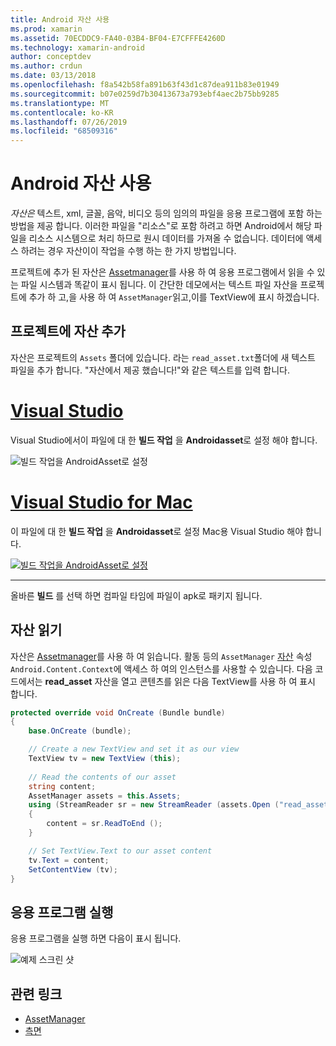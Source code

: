 ```yaml
---
title: Android 자산 사용
ms.prod: xamarin
ms.assetid: 70ECDDC9-FA40-03B4-BF04-E7CFFFE4260D
ms.technology: xamarin-android
author: conceptdev
ms.author: crdun
ms.date: 03/13/2018
ms.openlocfilehash: f8a542b58fa891b63f43d1c87dea911b83e01949
ms.sourcegitcommit: b07e0259d7b30413673a793ebf4aec2b75bb9285
ms.translationtype: MT
ms.contentlocale: ko-KR
ms.lasthandoff: 07/26/2019
ms.locfileid: "68509316"
---
```

# <a name="using-android-assets"></a>Android 자산 사용

_자산은_ 텍스트, xml, 글꼴, 음악, 비디오 등의 임의의 파일을 응용 프로그램에 포함 하는 방법을 제공 합니다. 이러한 파일을 "리소스"로 포함 하려고 하면 Android에서 해당 파일을 리소스 시스템으로 처리 하므로 원시 데이터를 가져올 수 없습니다. 데이터에 액세스 하려는 경우 자산이이 작업을 수행 하는 한 가지 방법입니다.

프로젝트에 추가 된 자산은 [Assetmanager](xref:Android.Content.Res.AssetManager)를 사용 하 여 응용 프로그램에서 읽을 수 있는 파일 시스템과 똑같이 표시 됩니다.
이 간단한 데모에서는 텍스트 파일 자산을 프로젝트에 추가 하 고,을 사용 하 여 `AssetManager`읽고,이를 TextView에 표시 하겠습니다.


## <a name="add-asset-to-project"></a>프로젝트에 자산 추가

자산은 프로젝트의 `Assets` 폴더에 있습니다. 라는 `read_asset.txt`폴더에 새 텍스트 파일을 추가 합니다. "자산에서 제공 했습니다!"와 같은 텍스트를 입력 합니다.

# <a name="visual-studiotabwindows"></a>[Visual Studio](#tab/windows)

Visual Studio에서이 파일에 대 한 **빌드 작업** 을 **Androidasset**로 설정 해야 합니다.

![빌드 작업을 AndroidAsset로 설정](android-assets-images/asset-properties-vs.png) 

# <a name="visual-studio-for-mactabmacos"></a>[Visual Studio for Mac](#tab/macos)

이 파일에 대 한 **빌드 작업** 을 **Androidasset**로 설정 Mac용 Visual Studio 해야 합니다.

[![빌드 작업을 AndroidAsset로 설정](android-assets-images/asset-properties-xs-sml.png)](android-assets-images/asset-properties-xs.png#lightbox)

-----

올바른 **빌드** 를 선택 하면 컴파일 타임에 파일이 apk로 패키지 됩니다.


## <a name="reading-assets"></a>자산 읽기

자산은 [Assetmanager](xref:Android.Content.Res.AssetManager)를 사용 하 여 읽습니다. 활동 등의 `AssetManager` [자산](xref:Android.Content.Context.Assets) 속성 `Android.Content.Context`에 액세스 하 여의 인스턴스를 사용할 수 있습니다.
다음 코드에서는 **read_asset** 자산을 열고 콘텐츠를 읽은 다음 TextView를 사용 하 여 표시 합니다.

```csharp
protected override void OnCreate (Bundle bundle)
{
    base.OnCreate (bundle);

    // Create a new TextView and set it as our view
    TextView tv = new TextView (this);
    
    // Read the contents of our asset
    string content;
    AssetManager assets = this.Assets;
    using (StreamReader sr = new StreamReader (assets.Open ("read_asset.txt")))
    {
        content = sr.ReadToEnd ();
    }

    // Set TextView.Text to our asset content
    tv.Text = content;
    SetContentView (tv);
}
```


## <a name="running-the-application"></a>응용 프로그램 실행

응용 프로그램을 실행 하면 다음이 표시 됩니다.

![예제 스크린 샷](android-assets-images/screenshot.png)


## <a name="related-links"></a>관련 링크

- [AssetManager](xref:Android.Content.Res.AssetManager)
- [측면](xref:Android.Content.Context)
